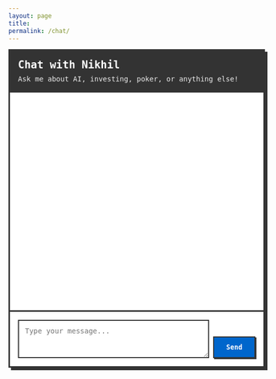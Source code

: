 ```yaml
---
layout: page
title:  
permalink: /chat/
---
```



<div id="chat-container">
  <div id="chat-header">
    <h2>Chat with Nikhil</h2>
    <p>Ask me about AI, investing, poker, or anything else!</p>
  </div>

  <div id="chat-messages"></div>

  <div id="chat-input-container">
    <textarea id="chat-input" placeholder="Type your message..." rows="3"></textarea>
    <button id="send-button">Send</button>
  </div>

  <div id="loading" style="display: none;">
    <div class="typing-indicator">
      <span></span>
      <span></span>
      <span></span>
    </div>
  </div>
</div>

<style>
:root {
  --chat-primary: #0066cc;
  --chat-primary-hover: #0056b3;
  --chat-background: #ffffff;
  --chat-user-bg: var(--chat-primary);
  --chat-bot-bg: #f8f9fa;
  --chat-border: #333333;
  --chat-text: #333333;
  --chat-text-light: #ffffff;
  --chat-shadow: 5px 5px 0px 0px var(--chat-border);
}

#chat-container {
  width: 100%;
  max-width: 800px;
  margin: 0 auto;
  border: 3px solid var(--chat-border);
  box-shadow: var(--chat-shadow);
  font-family: 'Monaco', 'Menlo', 'Ubuntu Mono', monospace;
  background: var(--chat-background);
  min-height: 600px;
  display: flex;
  flex-direction: column;
}

#chat-header {
  background: var(--chat-border);
  color: var(--chat-text-light);
  padding: 1rem;
  border-bottom: 3px solid var(--chat-border);
}

#chat-header h2 {
  margin: 0 0 0.5rem 0;
  font-size: 1.5em;
}

#chat-header p {
  margin: 0;
  font-size: 1em;
  opacity: 0.9;
}

#chat-messages {
  flex: 1;
  padding: 1rem;
  overflow-y: auto;
  min-height: 400px;
  max-height: 500px;
}

.message {
  margin-bottom: 1rem;
  display: flex;
  align-items: flex-start;
  gap: 0.5rem;
}

.message.user {
  justify-content: flex-end;
}

.message-content {
  max-width: 70%;
  padding: 0.75rem 1rem;
  border: 2px solid var(--chat-border);
  box-shadow: 2px 2px 0px 0px var(--chat-border);
  border-radius: 0;
  word-wrap: break-word;
}

.message.user .message-content {
  background: var(--chat-user-bg);
  color: var(--chat-text-light);
}

.message.bot .message-content {
  background: var(--chat-bot-bg);
  color: var(--chat-text);
}

.message-avatar {
  width: 32px;
  height: 32px;
  border: 2px solid var(--chat-border);
  background: var(--chat-border);
  color: var(--chat-text-light);
  display: flex;
  align-items: center;
  justify-content: center;
  font-weight: bold;
  font-size: 0.8em;
  flex-shrink: 0;
}

.message.user .message-avatar {
  background: var(--chat-user-bg);
}

.message.bot .message-avatar {
  background: var(--chat-bot-bg);
  color: var(--chat-text);
}

#chat-input-container {
  padding: 1rem;
  border-top: 3px solid var(--chat-border);
  display: flex;
  gap: 0.5rem;
  align-items: flex-end;
}

#chat-input {
  flex: 1;
  border: 2px solid var(--chat-border);
  padding: 0.75rem;
  font-family: 'Monaco', 'Menlo', 'Ubuntu Mono', monospace;
  font-size: 1em;
  resize: vertical;
  min-height: 60px;
  background: var(--chat-background);
  color: var(--chat-text);
}

#chat-input:focus {
  outline: none;
  box-shadow: 2px 2px 0px 0px var(--chat-border);
}

#send-button {
  border: 2px solid var(--chat-border);
  background: var(--chat-primary);
  color: var(--chat-text-light);
  padding: 0.75rem 1.5rem;
  font-family: 'Monaco', 'Menlo', 'Ubuntu Mono', monospace;
  font-weight: bold;
  cursor: pointer;
  transition: all 0.2s ease;
  box-shadow: 2px 2px 0px 0px var(--chat-border);
}

#send-button:hover:not(:disabled) {
  background: var(--chat-primary-hover);
  transform: translate(-1px, -1px);
  box-shadow: 3px 3px 0px 0px var(--chat-border);
}

#send-button:disabled {
  opacity: 0.6;
  cursor: not-allowed;
}

.typing-indicator {
  display: flex;
  gap: 4px;
  align-items: center;
  padding: 1rem;
}

.typing-indicator span {
  height: 8px;
  width: 8px;
  background: var(--chat-text);
  border-radius: 50%;
  display: inline-block;
  animation: typing 1.4s infinite ease-in-out;
}

.typing-indicator span:nth-child(1) {
  animation-delay: -0.32s;
}

.typing-indicator span:nth-child(2) {
  animation-delay: -0.16s;
}

@keyframes typing {
  0%, 80%, 100% {
    transform: scale(0);
    opacity: 0.5;
  }
  40% {
    transform: scale(1);
    opacity: 1;
  }
}

.error-message {
  background: #ffebee;
  color: #c62828;
  border: 2px solid #c62828;
  padding: 0.75rem;
  margin: 0.5rem 0;
  box-shadow: 2px 2px 0px 0px #c62828;
}

/* Mobile responsiveness */
@media (max-width: 768px) {
  #chat-container {
    margin: 0 1rem;
    min-height: 500px;
  }

  .message-content {
    max-width: 85%;
  }

  #chat-input-container {
    flex-direction: column;
    gap: 0.75rem;
  }

  #send-button {
    align-self: stretch;
  }
}
</style>

<script>
class ChatInterface {
  constructor() {
    this.apiUrl = 'https://llm-chat-backend-nikhilr24.replit.app/api/chat';
    this.messagesContainer = document.getElementById('chat-messages');
    this.chatInput = document.getElementById('chat-input');
    this.sendButton = document.getElementById('send-button');
    this.loadingIndicator = document.getElementById('loading');

    this.init();
  }

  init() {
    this.sendButton.addEventListener('click', () => this.sendMessage());
    this.chatInput.addEventListener('keydown', (e) => {
      if (e.key === 'Enter' && !e.shiftKey) {
        e.preventDefault();
        this.sendMessage();
      }
    });

    // Initial welcome message
    this.addMessage('bot', "Hey there! 👋 I'm Nikhil. Ask me anything about AI, poker, or my projects!");
  }

  async sendMessage() {
    const message = this.chatInput.value.trim();
    if (!message) return;

    // Add user message to chat
    this.addMessage('user', message);
    this.chatInput.value = '';
    this.setLoading(true);

    try {
      const response = await fetch(this.apiUrl, {
        method: 'POST',
        headers: {
          'Content-Type': 'application/json',
        },
        body: JSON.stringify({
          message: message,
          timestamp: new Date().toISOString()
        })
      });

      if (!response.ok) {
        throw new Error('Server error: ' + response.status);
      }

      const data = await response.json();
      this.addMessage('bot', data.response || 'Sorry, I encountered an error processing your message.');

    } catch (error) {
      console.error('Chat error:', error);
      this.showError('Sorry, I am having trouble connecting to my backend. Please try again later.');
    } finally {
      this.setLoading(false);
    }
  }

  addMessage(sender, content) {
    const messageDiv = document.createElement('div');
    messageDiv.className = 'message ' + sender;

    const avatar = document.createElement('div');
    avatar.className = 'message-avatar';
    avatar.textContent = sender === 'user' ? 'U' : 'N';

    const messageContent = document.createElement('div');
    messageContent.className = 'message-content';
    messageContent.textContent = content;

    if (sender === 'user') {
      messageDiv.appendChild(messageContent);
      messageDiv.appendChild(avatar);
    } else {
      messageDiv.appendChild(avatar);
      messageDiv.appendChild(messageContent);
    }

    this.messagesContainer.appendChild(messageDiv);
    this.scrollToBottom();
  }

  setLoading(isLoading) {
    this.sendButton.disabled = isLoading;
    this.chatInput.disabled = isLoading;
    this.loadingIndicator.style.display = isLoading ? 'block' : 'none';

    if (isLoading) {
      this.messagesContainer.appendChild(this.loadingIndicator);
      this.scrollToBottom();
    }
  }

  showError(message) {
    const errorDiv = document.createElement('div');
    errorDiv.className = 'error-message';
    errorDiv.textContent = message;
    this.messagesContainer.appendChild(errorDiv);
    this.scrollToBottom();
  }

  scrollToBottom() {
    this.messagesContainer.scrollTop = this.messagesContainer.scrollHeight;
  }
}

// Initialize chat when page loads
document.addEventListener('DOMContentLoaded', function() {
  new ChatInterface();
});
</script>
